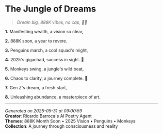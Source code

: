 # The Jungle of Dreams

> *Dream big, 888K vibes, no cap, 🐧🐒*

**1.** Manifesting wealth, a vision so clear,


**2.** 888K soon, a year to revere.


**3.** Penguins march, a cool squad's might,


**4.** 2025's gigachad, success in sight. 🐧


**5.** Monkeys swing, a jungle's wild beat,


**6.** Chaos to clarity, a journey complete. 🐒


**7.** Gen Z's dream, a fresh start,


**8.** Unleashing abundance, a masterpiece of art.



---

*Generated on 2025-05-31 at 09:00:59*  
**Creator**: Ricardo Barroca's AI Poetry Agent  
**Themes**: 888K Month Soon • 2025 Vision • Penguins • Monkeys  
**Collection**: A journey through consciousness and reality